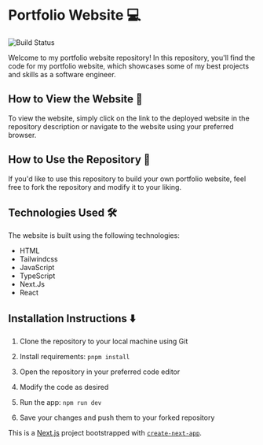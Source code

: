 # Portfolio Website 💻

![Build Status](https://img.shields.io/github/deployments/adamgonzo/Portfolio/production?label=Vercel&logo=Vercel&logoColor=white)

Welcome to my portfolio website repository! In this repository, you'll find the code for my portfolio website, which showcases some of my best projects and skills as a software engineer.

## How to View the Website 👀

To view the website, simply click on the link to the deployed website in the repository description or navigate to the website using your preferred browser.

## How to Use the Repository 🍴

If you'd like to use this repository to build your own portfolio website, feel free to fork the repository and modify it to your liking.

## Technologies Used 🛠️

The website is built using the following technologies:

- HTML
- Tailwindcss
- JavaScript
- TypeScript
- Next.Js
- React

## Installation Instructions ⬇️

1. Clone the repository to your local machine using Git

2. Install requirements: `pnpm install`

3. Open the repository in your preferred code editor

4. Modify the code as desired

5. Run the app: `npm run dev`

6. Save your changes and push them to your forked repository

This is a [Next.js](https://nextjs.org/) project bootstrapped with [`create-next-app`](https://github.com/vercel/next.js/tree/canary/packages/create-next-app).

